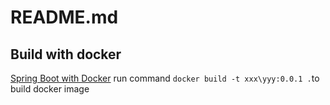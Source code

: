 # README.md
## Build with docker
[Spring Boot with Docker](https://spring.io/guides/gs/spring-boot-docker/)
run command ```docker build -t xxx\yyy:0.0.1 .```to build docker image